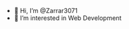 - 👋 Hi, I’m @Zarrar3071
- 👀 I’m interested in Web Development


  

<!---
Zarrar3071/Zarrar3071 is a ✨ special ✨ repository because its `README.md` (this file) appears on your GitHub profile.
You can click the Preview link to take a look at your changes.
--->
